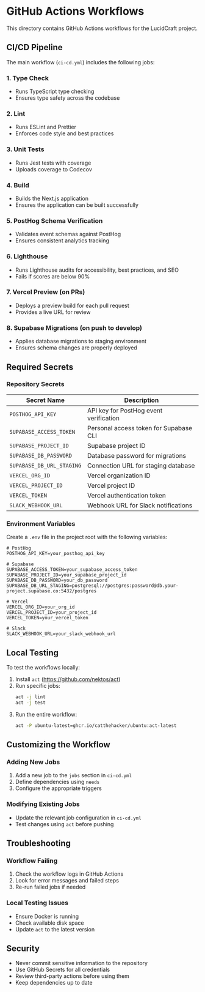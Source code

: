 # GitHub Actions Workflows

This directory contains GitHub Actions workflows for the LucidCraft project.

## CI/CD Pipeline

The main workflow (`ci-cd.yml`) includes the following jobs:

### 1. Type Check
- Runs TypeScript type checking
- Ensures type safety across the codebase

### 2. Lint
- Runs ESLint and Prettier
- Enforces code style and best practices

### 3. Unit Tests
- Runs Jest tests with coverage
- Uploads coverage to Codecov

### 4. Build
- Builds the Next.js application
- Ensures the application can be built successfully

### 5. PostHog Schema Verification
- Validates event schemas against PostHog
- Ensures consistent analytics tracking

### 6. Lighthouse
- Runs Lighthouse audits for accessibility, best practices, and SEO
- Fails if scores are below 90%

### 7. Vercel Preview (on PRs)
- Deploys a preview build for each pull request
- Provides a live URL for review

### 8. Supabase Migrations (on push to develop)
- Applies database migrations to staging environment
- Ensures schema changes are properly deployed

## Required Secrets

### Repository Secrets

| Secret Name | Description |
|-------------|-------------|
| `POSTHOG_API_KEY` | API key for PostHog event verification |
| `SUPABASE_ACCESS_TOKEN` | Personal access token for Supabase CLI |
| `SUPABASE_PROJECT_ID` | Supabase project ID |
| `SUPABASE_DB_PASSWORD` | Database password for migrations |
| `SUPABASE_DB_URL_STAGING` | Connection URL for staging database |
| `VERCEL_ORG_ID` | Vercel organization ID |
| `VERCEL_PROJECT_ID` | Vercel project ID |
| `VERCEL_TOKEN` | Vercel authentication token |
| `SLACK_WEBHOOK_URL` | Webhook URL for Slack notifications |

### Environment Variables

Create a `.env` file in the project root with the following variables:

```env
# PostHog
POSTHOG_API_KEY=your_posthog_api_key

# Supabase
SUPABASE_ACCESS_TOKEN=your_supabase_access_token
SUPABASE_PROJECT_ID=your_supabase_project_id
SUPABASE_DB_PASSWORD=your_db_password
SUPABASE_DB_URL_STAGING=postgresql://postgres:password@db.your-project.supabase.co:5432/postgres

# Vercel
VERCEL_ORG_ID=your_org_id
VERCEL_PROJECT_ID=your_project_id
VERCEL_TOKEN=your_vercel_token

# Slack
SLACK_WEBHOOK_URL=your_slack_webhook_url
```

## Local Testing

To test the workflows locally:

1. Install `act` (https://github.com/nektos/act)
2. Run specific jobs:
   ```bash
   act -j lint
   act -j test
   ```
3. Run the entire workflow:
   ```bash
   act -P ubuntu-latest=ghcr.io/catthehacker/ubuntu:act-latest
   ```

## Customizing the Workflow

### Adding New Jobs
1. Add a new job to the `jobs` section in `ci-cd.yml`
2. Define dependencies using `needs`
3. Configure the appropriate triggers

### Modifying Existing Jobs
- Update the relevant job configuration in `ci-cd.yml`
- Test changes using `act` before pushing

## Troubleshooting

### Workflow Failing
1. Check the workflow logs in GitHub Actions
2. Look for error messages and failed steps
3. Re-run failed jobs if needed

### Local Testing Issues
- Ensure Docker is running
- Check available disk space
- Update `act` to the latest version

## Security

- Never commit sensitive information to the repository
- Use GitHub Secrets for all credentials
- Review third-party actions before using them
- Keep dependencies up to date
